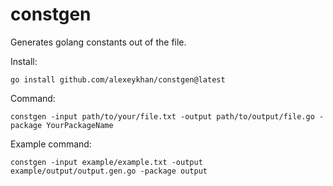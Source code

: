 # constgen

Generates golang constants out of the file.

Install:

```
go install github.com/alexeykhan/constgen@latest
```

Command:

```
constgen -input path/to/your/file.txt -output path/to/output/file.go -package YourPackageName
```

Example command:

```
constgen -input example/example.txt -output example/output/output.gen.go -package output
```